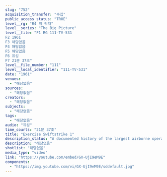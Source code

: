 ```yaml
---
slug: "752"
acquisition_transfer: "수집"
public_access_status: "TRUE"
level__rg: "R4 빅 픽쳐"
level__series: "The Big Picture"
level__file: "F1 RG 111-TV-531
F2 1961
F3 해당없음
F4 해당없음
F5 해당없음
F6 유성
F7 21분 37초"
level__file_number: "111"
level__local_identifier: "111-TV-531"
date: "1961"
venues: 
  - "해당없음"
sources: 
  - "해당없음"
creators: 
  - "해당없음"
subjects: 
  - "해당없음"
tags: 
  - "해당없음"
audio: "유성"
time_courts: "21분 37초"
title: "Exercise Swiftstrike 1"
description_status: "A documented history of the largest airborne operation ever organized in peacetime. The 82nd and 101st Airborne Divisions test their readiness and striking power in maneuvers held in North and South Carolina."
description: "해당없음"
shotlist: "해당없음"
media_type: "video"
link: "https://youtube.com/embed/GX-UjI9eM9E"
components: 
  - "https://img.youtube.com/vi/GX-UjI9eM9E/sddefault.jpg"
---
```

